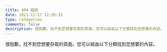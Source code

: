 ```yaml
---
title: 404 錯誤
date: 2021-11-17 12:20:33
type: categories
comments: false
description: 很抱歉，找不到您想要存取的頁面。您可以經由以下分類找到您想要的內容。
---
```

很抱歉，找不到您想要存取的頁面。您可以經由以下分類找到您想要的內容。

